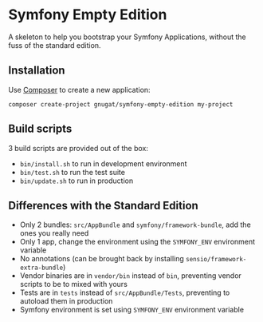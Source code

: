 # Symfony Empty Edition

A skeleton to help you bootstrap your Symfony Applications, without the fuss of the standard edition.

## Installation

Use [Composer](https://getcomposer.org/) to create a new application:

```
composer create-project gnugat/symfony-empty-edition my-project
```

## Build scripts

3 build scripts are provided out of the box:

* `bin/install.sh` to run in development environment
* `bin/test.sh` to run the test suite
* `bin/update.sh` to run in production

## Differences with the Standard Edition

* Only 2 bundles: `src/AppBundle` and `symfony/framework-bundle`, add the ones you really need
* Only 1 app, change the environment using the `SYMFONY_ENV` environment variable
* No annotations (can be brought back by installing `sensio/framework-extra-bundle`)
* Vendor binaries are in `vendor/bin` instead of `bin`, preventing vendor scripts to be to mixed with yours
* Tests are in `tests` instead of `src/AppBundle/Tests`, preventing to autoload them in production
* Symfony environment is set using `SYMFONY_ENV` environment variable
